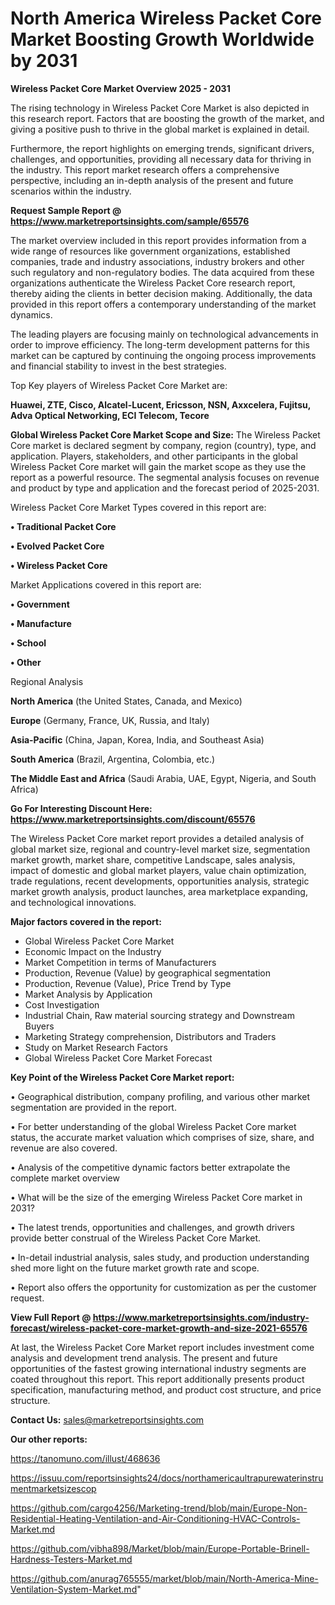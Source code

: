 # North America Wireless Packet Core Market Boosting Growth Worldwide by 2031

<Strong> Wireless Packet Core Market Overview 2025 - 2031</strong>

The rising technology in Wireless Packet Core Market is also depicted in this research report. Factors that are boosting the growth of the market, and giving a positive push to thrive in the global market is explained in detail.

Furthermore, the report highlights on emerging trends, significant drivers, challenges, and opportunities, providing all necessary data for thriving in the industry. This report market research offers a comprehensive perspective, including an in-depth analysis of the present and future scenarios within the industry.

<strong>Request Sample Report @ <a href=https://www.marketreportsinsights.com/sample/65576>https://www.marketreportsinsights.com/sample/65576</a></strong>

The market overview included in this report provides information from a wide range of resources like government organizations, established companies, trade and industry associations, industry brokers and other such regulatory and non-regulatory bodies. The data acquired from these organizations authenticate the Wireless Packet Core research report, thereby aiding the clients in better decision making. Additionally, the data provided in this report offers a contemporary understanding of the market dynamics.

The leading players are focusing mainly on technological advancements in order to improve efficiency. The long-term development patterns for this market can be captured by continuing the ongoing process improvements and financial stability to invest in the best strategies.

Top Key players of Wireless Packet Core Market are:

<strong>Huawei, ZTE, Cisco, Alcatel-Lucent, Ericsson, NSN, Axxcelera, Fujitsu, Adva Optical Networking, ECI Telecom, Tecore</strong>

<strong><b>Global Wireless Packet Core Market Scope and Size:</b></strong>
The Wireless Packet Core market is declared segment by company, region (country), type, and application. Players, stakeholders, and other participants in the global Wireless Packet Core market will gain the market scope as they use the report as a powerful resource. The segmental analysis focuses on revenue and product by type and application and the forecast period of 2025-2031.

Wireless Packet Core Market Types covered in this report are:

<strong>• Traditional Packet Core

• Evolved Packet Core

• Wireless Packet Core</strong>

Market Applications covered in this report are:

<strong>• Government

• Manufacture

• School

• Other</strong> 

Regional Analysis

<strong>North America</strong> (the United States, Canada, and Mexico)

<strong>Europe</strong> (Germany, France, UK, Russia, and Italy)

<strong>Asia-Pacific</strong> (China, Japan, Korea, India, and Southeast Asia)

<strong>South America</strong> (Brazil, Argentina, Colombia, etc.)

<strong>The Middle East and Africa</strong> (Saudi Arabia, UAE, Egypt, Nigeria, and South Africa)

<strong>Go For Interesting Discount Here: <a href=https://www.marketreportsinsights.com/discount/65576>https://www.marketreportsinsights.com/discount/65576</a></strong>

The Wireless Packet Core market report provides a detailed analysis of global market size, regional and country-level market size, segmentation market growth, market share, competitive Landscape, sales analysis, impact of domestic and global market players, value chain optimization, trade regulations, recent developments, opportunities analysis, strategic market growth analysis, product launches, area marketplace expanding, and technological innovations.

<strong><b>Major factors covered in the report:</b></strong>
<ul>
  <li>Global Wireless Packet Core Market </li>
  <li>Economic Impact on the Industry</li>
  <li>Market Competition in terms of Manufacturers</li>
  <li>Production, Revenue (Value) by geographical segmentation</li>
  <li>Production, Revenue (Value), Price Trend by Type</li>
  <li>Market Analysis by Application</li>
  <li>Cost Investigation</li>
  <li>Industrial Chain, Raw material sourcing strategy and Downstream Buyers</li>
  <li>Marketing Strategy comprehension, Distributors and Traders</li>
  <li>Study on Market Research Factors</li>
  <li>Global Wireless Packet Core Market Forecast</li>
</ul>

<strong><b>Key Point of the Wireless Packet Core Market report:</b></strong>

• Geographical distribution, company profiling, and various other market segmentation are provided in the report.

• For better understanding of the global Wireless Packet Core market status, the accurate market valuation which comprises of size, share, and revenue are also covered.

• Analysis of the competitive dynamic factors better extrapolate the complete market overview

• What will be the size of the emerging Wireless Packet Core market in 2031?

• The latest trends, opportunities and challenges, and growth drivers provide better construal of the Wireless Packet Core Market.

• In-detail industrial analysis, sales study, and production understanding shed more light on the future market growth rate and scope.

• Report also offers the opportunity for customization as per the customer request.

<strong><b>View Full Report @ <a href=https://www.marketreportsinsights.com/industry-forecast/wireless-packet-core-market-growth-and-size-2021-65576>https://www.marketreportsinsights.com/industry-forecast/wireless-packet-core-market-growth-and-size-2021-65576</a></b></strong>


At last, the Wireless Packet Core Market report includes investment come analysis and development trend analysis. The present and future opportunities of the fastest growing international industry segments are coated throughout this report. This report additionally presents product specification, manufacturing method, and product cost structure, and price structure.

<strong>Contact Us:</strong>
sales@marketreportsinsights.com

<strong>Our other reports:</strong>

<a href=https://tanomuno.com/illust/468636>https://tanomuno.com/illust/468636</a>

<a href=https://issuu.com/reportsinsights24/docs/northamericaultrapurewaterinstrumentmarketsizescop>https://issuu.com/reportsinsights24/docs/northamericaultrapurewaterinstrumentmarketsizescop</a>

<a href=https://github.com/cargo4256/Marketing-trend/blob/main/Europe-Non-Residential-Heating-Ventilation-and-Air-Conditioning-HVAC-Controls-Market.md>https://github.com/cargo4256/Marketing-trend/blob/main/Europe-Non-Residential-Heating-Ventilation-and-Air-Conditioning-HVAC-Controls-Market.md</a>

<a href=https://github.com/vibha898/Market/blob/main/Europe-Portable-Brinell-Hardness-Testers-Market.md>https://github.com/vibha898/Market/blob/main/Europe-Portable-Brinell-Hardness-Testers-Market.md</a>

<a href=https://github.com/anurag765555/market/blob/main/North-America-Mine-Ventilation-System-Market.md>https://github.com/anurag765555/market/blob/main/North-America-Mine-Ventilation-System-Market.md</a>"

